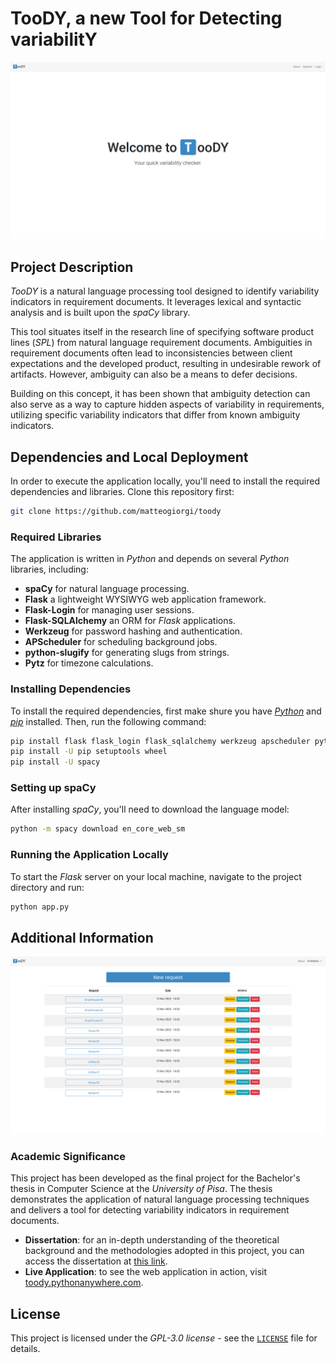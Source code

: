 # TooDY, a new Tool for Detecting variabilitY
![](pagina1-welcome.png)


## Project Description
*TooDY* is a natural language processing tool designed to identify variability indicators in requirement documents. It leverages lexical and syntactic analysis and is built upon the *spaCy* library.

This tool situates itself in the research line of specifying software product lines (*SPL*) from natural language requirement documents. Ambiguities in requirement documents often lead to inconsistencies between client expectations and the developed product, resulting in undesirable rework of artifacts. However, ambiguity can also be a means to defer decisions.

Building on this concept, it has been shown that ambiguity detection can also serve as a way to capture hidden aspects of variability in requirements, utilizing specific variability indicators that differ from known ambiguity indicators.


## Dependencies and Local Deployment
In order to execute the application locally, you'll need to install the required dependencies and libraries. Clone this repository first:
```bash
git clone https://github.com/matteogiorgi/toody
```

### Required Libraries
The application is written in *Python* and depends on several *Python* libraries, including:
- **spaCy** for natural language processing.
- **Flask** a lightweight WYSIWYG web application framework.
- **Flask-Login** for managing user sessions.
- **Flask-SQLAlchemy** an ORM for *Flask* applications.
- **Werkzeug** for password hashing and authentication.
- **APScheduler** for scheduling background jobs.
- **python-slugify** for generating slugs from strings.
- **Pytz** for timezone calculations.

### Installing Dependencies
To install the required dependencies, first make shure you have [*Python*](https://www.python.org/downloads/) and [*pip*](https://pip.pypa.io/en/stable/getting-started/) installed. Then, run the following command:
```bash
pip install flask flask_login flask_sqlalchemy werkzeug apscheduler python-slugify pytz
pip install -U pip setuptools wheel
pip install -U spacy
```

### Setting up spaCy
After installing *spaCy*, you'll need to download the language model:
```bash
python -m spacy download en_core_web_sm
```

### Running the Application Locally
To start the *Flask* server on your local machine, navigate to the project directory and run:
```bash
python app.py
```


## Additional Information

![](pagina1-lista.png)

### Academic Significance
This project has been developed as the final project for the Bachelor's thesis in Computer Science at the *University of Pisa*. The thesis demonstrates the application of natural language processing techniques and delivers a tool for detecting variability indicators in requirement documents.

- **Dissertation**: for an in-depth understanding of the theoretical background and the methodologies adopted in this project, you can access the dissertation at [this link](https://github.com/matteogiorgi/toody-dissertation).
- **Live Application**: to see the web application in action, visit [toody.pythonanywhere.com](https://toody.pythonanywhere.com/).


## License
This project is licensed under the *GPL-3.0 license* - see the [`LICENSE`](LICENSE) file for details.
